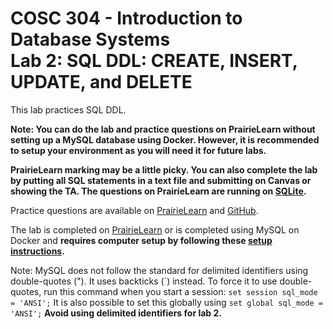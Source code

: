 # COSC 304 - Introduction to Database Systems<br>Lab 2: SQL DDL: CREATE, INSERT, UPDATE, and DELETE

This lab practices SQL DDL. 

**Note: You can do the lab and practice questions on PrairieLearn without setting up a MySQL database using Docker. However, it is recommended to setup your environment as you will need it for future labs.**

**PrairieLearn marking may be a little picky. You can also complete the lab by putting all SQL statements in a text file and submitting on Canvas or showing the TA. The questions on PrairieLearn are running on [SQLite](https://www.sqlite.org/index.html).**

Practice questions are available on [PrairieLearn](https://plcanary.ok.ubc.ca/pl/course_instance/11/assessment/247) and [GitHub](practice).

The lab is completed on [PrairieLearn](https://plcanary.ok.ubc.ca/pl/course_instance/11/assessment/246) or is completed using MySQL on Docker and **requires computer setup by following these [setup instructions](../setup).**

Note: MySQL does not follow the standard for delimited identifiers using double-quotes ("). It uses backticks (\`) instead. To force it to use double-quotes, run this command when you start a session: `set session sql_mode = 'ANSI';` It is also possible to set this globally using  `set global sql_mode = 'ANSI';` **Avoid using delimited identifiers for lab 2.**
